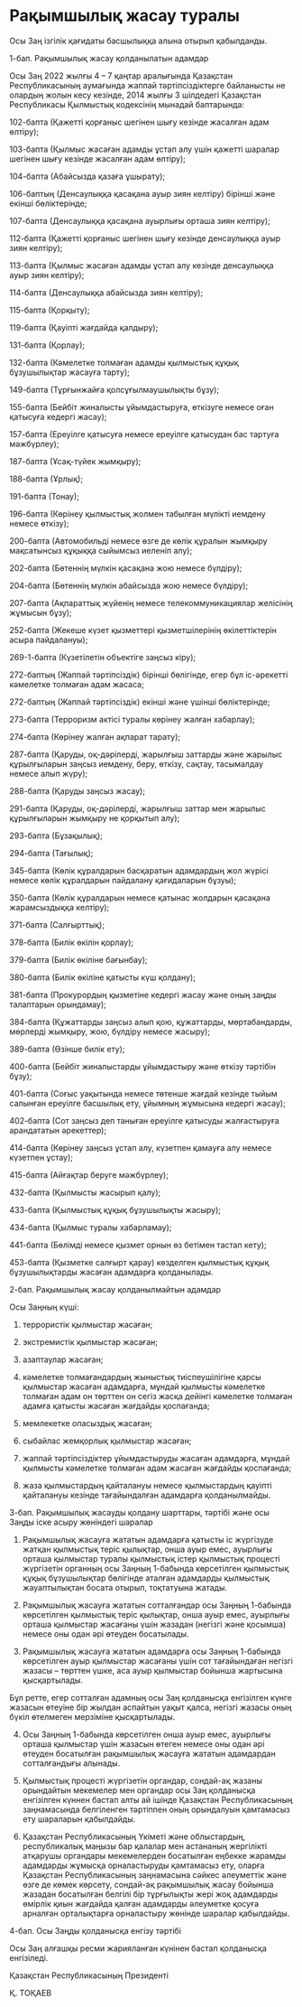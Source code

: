 # Рақымшылық жасау туралы

Осы Заң ізгілік қағидаты басшылыққа алына отырып қабылданды.

1-бап. Рақымшылық жасау қолданылатын адамдар

Осы Заң 2022 жылғы 4 – 7 қаңтар аралығында Қазақстан Республикасының аумағында жаппай тәртіпсіздіктерге байланысты не олардың жолын кесу кезінде, 2014 жылғы 3 шілдедегі Қазақстан Республикасы Қылмыстық кодексінің мынадай баптарында:

102-бапта (Қажеттi қорғаныс шегiнен шығу кезiнде жасалған адам өлтіру);

103-бапта (Қылмыс жасаған адамды ұстап алу үшiн қажеттi шаралар шегінен шығу кезiнде жасалған адам өлтiру);

104-бапта (Абайсызда қазаға ұшырату);

106-баптың (Денсаулыққа қасақана ауыр зиян келтiру) бірінші және екінші бөліктерінде;

107-бапта (Денсаулыққа қасақана ауырлығы орташа зиян келтiру);

112-бапта (Қажеттi қорғаныс шегiнен шығу кезiнде денсаулыққа ауыр зиян келтiру);

113-бапта (Қылмыс жасаған адамды ұстап алу кезiнде денсаулыққа ауыр зиян келтiру);

114-бапта (Денсаулыққа абайсызда зиян келтiру);

115-бапта (Қорқыту);

119-бапта (Қауiптi жағдайда қалдыру);

131-бапта (Қорлау);

132-бапта (Кәмелетке толмаған адамды қылмыстық құқық бұзушылықтар жасауға тарту);

149-бапта (Тұрғынжайға қолсұғылмаушылықты бұзу);

155-бапта (Бейбіт жиналысты ұйымдастыруға, өткізуге немесе оған қатысуға кедергі жасау);

157-бапта (Ереуiлге қатысуға немесе ереуілге қатысудан бас тартуға мәжбүрлеу);

187-бапта (Ұсақ-түйек жымқыру);

188-бапта (Ұрлық);

191-бапта (Тонау);

196-бапта (Көрiнеу қылмыстық жолмен табылған мүлiктi иемдену немесе өткізу);

200-бапта (Автомобильдi немесе өзге де көлiк құралын жымқыру мақсатынсыз құқыққа сыйымсыз иеленіп алу);

202-бапта (Бөтеннің мүлкін қасақана жою немесе бүлдiру);

204-бапта (Бөтеннің мүлкін абайсызда жою немесе бүлдіру);

207-бапта (Ақпараттық жүйенің немесе телекоммуникациялар желісінің жұмысын бұзу);

252-бапта (Жекеше күзет қызметтерi қызметшiлерiнiң өкiлеттiктерiн асыра пайдалануы);

269-1-бапта (Күзетілетін объектіге заңсыз кіру);

272-баптың (Жаппай тәртiпсiздiк) бірінші бөлігінде, егер бұл іс-әрекетті кәмелетке толмаған адам жасаса;

272-баптың (Жаппай тәртiпсiздiк) екінші және үшінші бөліктерінде;

273-бапта (Терроризм актiсi туралы көрiнеу жалған хабарлау);

274-бапта (Көрінеу жалған ақпарат тарату);

287-бапта (Қаруды, оқ-дәрiлердi, жарылғыш заттарды және жарылыс құрылғыларын заңсыз иемдену, беру, өткiзу, сақтау, тасымалдау немесе алып жүру);

288-бапта (Қаруды заңсыз жасау);

291-бапта (Қаруды, оқ-дәрілердi, жарылғыш заттар мен жарылыс құрылғыларын жымқыру не қорқытып алу);

293-бапта (Бұзақылық);

294-бапта (Тағылық);

345-бапта (Көлiк құралдарын басқаратын адамдардың жол жүрісі немесе көлiк құралдарын пайдалану қағидаларын бұзуы);

350-бапта (Көлiк құралдарын немесе қатынас жолдарын қасақана жарамсыздыққа келтiру);

371-бапта (Салғырттық);

378-бапта (Билік өкiлiн қорлау);

379-бапта (Билік өкіліне бағынбау);

380-бапта (Билік өкiлiне қатысты күш қолдану);

381-бапта (Прокурордың қызметiне кедергi жасау және оның заңды талаптарын орындамау);

384-бапта (Құжаттарды заңсыз алып қою, құжаттарды, мөртабандарды, мөрлердi жымқыру, жою, бүлдіру немесе жасыру);

389-бапта (Өзiнше билiк ету);

400-бапта (Бейбіт жиналыстарды ұйымдастыру және өткізу тәртібін бұзу);

401-бапта (Соғыс уақытында немесе төтенше жағдай кезінде тыйым салынған ереуiлге басшылық ету, ұйымның жұмысына кедергi жасау);

402-бапта (Сот заңсыз деп таныған ереуілге қатысуды жалғастыруға арандататын әрекеттер);

414-бапта (Көрiнеу заңсыз ұстап алу, күзетпен қамауға алу немесе күзетпен ұстау);

415-бапта (Айғақтар беруге мәжбүрлеу);

432-бапта (Қылмысты жасырып қалу);

433-бапта (Қылмыстық құқық бұзушылықты жасыру);

434-бапта (Қылмыс туралы хабарламау);

441-бапта (Бөлімді немесе қызмет орнын өз бетімен тастап кету);

453-бапта (Қызметке салғырт қарау) көзделген қылмыстық құқық бұзушылықтарды жасаған адамдарға қолданылады.

2-бап. Рақымшылық жасау қолданылмайтын адамдар

Осы Заңның күші:

1) террористік қылмыстар жасаған;

2) экстремистік қылмыстар жасаған;

3) азаптаулар жасаған;

4) кәмелетке толмағандардың жыныстық тиіспеушілігіне қарсы қылмыстар жасаған адамдарға, мұндай қылмысты кәмелетке толмаған адам он төрттен он сегіз жасқа дейінгі кәмелетке толмаған адамға қатысты жасаған жағдайды қоспағанда;

5) мемлекетке опасыздық жасаған;

6) сыбайлас жемқорлық қылмыстар жасаған;

7) жаппай тәртіпсіздіктер ұйымдастыруды жасаған адамдарға, мұндай қылмысты кәмелетке толмаған адам жасаған жағдайды қоспағанда;

8) жаза қылмыстардың қайталануы немесе қылмыстардың қауiптi қайталануы кезінде тағайындалған адамдарға қолданылмайды.

3-бап. Рақымшылық жасауды қолдану шарттары, тәртібі  және осы Заңды іске асыру жөніндегі шаралар

1. Рақымшылық жасауға жататын адамдарға қатысты іс жүргізуде жатқан қылмыстық теріс қылықтар, онша ауыр емес, ауырлығы орташа қылмыстар туралы қылмыстық істер қылмыстық процесті жүргізетін органның осы Заңның 1-бабында көрсетілген қылмыстық құқық бұзушылықтар бөлігінде аталған адамдарды қылмыстық жауаптылықтан босата отырып, тоқтатуына жатады.

2. Рақымшылық жасауға жататын сотталғандар осы Заңның 1-бабында көрсетілген қылмыстық теріс қылықтар, онша ауыр емес, ауырлығы орташа қылмыстар жасағаны үшін жазадан (негізгі және қосымша) немесе оны одан әрі өтеуден босатылады.

3. Рақымшылық жасауға жататын адамдарға осы Заңның 1-бабында көрсетілген ауыр қылмыстар жасағаны үшін сот тағайындаған негізгі 	жазасы – төрттен үшке, аса ауыр қылмыстар бойынша жартысына қысқартылады.

Бұл ретте, егер сотталған адамның осы Заң қолданысқа енгізілген күнге жазасын өтеуіне бір жылдан аспайтын уақыт қалса, негізгі жазасы оның бүкіл өтелмеген мерзіміне қысқартылады.

4. Осы Заңның 1-бабында көрсетілген онша ауыр емес, ауырлығы орташа қылмыстар үшін жазасын өтеген немесе оны одан әрі өтеуден босатылған рақымшылық жасауға жататын адамдардан сотталғандығы алынады.

5. Қылмыстық процесті жүргізетін органдар, сондай-ақ жазаны орындайтын мекемелер мен органдар осы Заң қолданысқа енгізілген күннен бастап алты ай ішінде Қазақстан Республикасының заңнамасында белгіленген тәртіппен оның орындалуын қамтамасыз ету шараларын қабылдайды. 

6. Қазақстан Республикасының Үкіметі және облыстардың, республикалық маңызы бар қалалар мен астананың жергілікті атқарушы органдары мекемелерден босатылған еңбекке жарамды адамдарды жұмысқа орналастыруды қамтамасыз ету, оларға Қазақстан Республикасының заңнамасына сәйкес әлеуметтік және өзге де көмек көрсету, сондай-ақ рақымшылық жасау бойынша жазадан босатылған белгiлi бiр тұрғылықты жері жоқ адамдарды өмірлік қиын жағдайда қалған адамдарды әлеуметке қосуға арналған орталықтарға орналастыру жөнінде шаралар қабылдайды.

4-бап. Осы Заңды қолданысқа енгізу тәртібі

Осы Заң алғашқы ресми жарияланған күнінен бастап қолданысқа енгiзiледi.

Қазақстан Республикасының Президенті

Қ. ТОҚАЕВ

